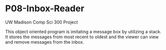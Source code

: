# P08-Inbox-Reader
UW Madison Comp Sci 300 Project

This object oriented program is imitating a message box by utilizing a stack. It stores the messages from most recent to oldest and the viewer can view and remove messages from the inbox.
